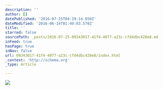 ```yaml
---
description: ''
author: []
datePublished: '2016-07-25T04:19:14.850Z'
dateModified: '2016-06-14T01:49:03.570Z'
title: ''
starred: false
sourcePath: _posts/2016-07-25-09343017-41f4-4077-a23c-cfd4dbc428e8.md
inFeed: true
hasPage: true
inNav: false
url: 09343017-41f4-4077-a23c-cfd4dbc428e8/index.html
_context: 'http://schema.org'
_type: Article

---
```

![](https://the-grid-user-content.s3-us-west-2.amazonaws.com/bd6181ad-9c99-4695-8143-2e7ba889bc54.jpg)